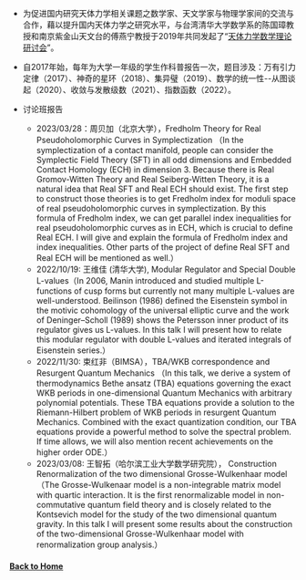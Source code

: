* 为促进国内研究天体力学相关课题之数学家、天文学家与物理学家间的交流与合作，藉以提升国内天体力学之研究水平，与台湾清华大学数学系的陈国璋教授和南京紫金山天文台的傅燕宁教授于2019年共同发起了“[天体力学数学理论研讨会](https://mathcelemech.github.io/conference/)”。

* 自2017年始，每年为大学一年级的学生作科普报告一次，题目涉及：万有引力定律（2017）、神奇的星环（2018）、集异璧（2019）、数学的统一性--从图谈起（2020）、收敛与发散级数（2021）、指数函数（2022）。

* 讨论班报告
    *  2023/03/28：周贝加（北京大学），Fredholm Theory for Real Pseudoholomorphic Curves in Symplectization （In the symplectization of a contact manifold, people can consider the Symplectic Field Theory (SFT) in all odd dimensions and Embedded Contact Homology (ECH) in dimension 3. Because there is Real Gromov-Witten Theory and Real Seiberg-Witten Theory, it is a natural idea that Real SFT and Real ECH should exist. The first step to construct those theories is to get Fredholm index for moduli space of real pseudoholomorphic curves in symplectization. By this formula of Fredholm index, we can get parallel index inequalities for real pseudoholomorphic curves as in ECH, which is crucial to define Real ECH. I will give and explain the formula of Fredholm index and index inequalities. Other parts of the project of define Real SFT and Real ECH will be mentioned as well.）
    * 2022/10/19: 王维佳 (清华大学), Modular Regulator and Special Double L-values（In 2006, Manin introduced and studied multiple L-functions of cusp forms but currently not many multiple L-values are well-understood. Beilinson (1986) defined the Eisenstein symbol in the motivic cohomology of the universal elliptic curve and the work of Deninger–Scholl (1989) shows the Petersson inner product of its regulator gives us L-values. In this talk I will present how to relate this modular regulator with double L-values and iterated integrals of Eisenstein series.）
    * 2022/11/30: 束红非（BIMSA），TBA/WKB correspondence and Resurgent Quantum Mechanics （In this talk, we derive a system of thermodynamics Bethe ansatz (TBA) equations governing the exact WKB periods in one-dimensional Quantum Mechanics with arbitrary polynomial potentials. These TBA equations provide a solution to the Riemann-Hilbert problem of WKB periods in resurgent Quantum Mechanics. Combined with the exact quantization condition, our TBA equations provide a powerful method to solve the spectral problem. If time allows, we will also mention recent achievements on the higher order ODE.）
    * 2023/03/08: 王智拓（哈尔滨工业大学数学研究院），  Construction Renormalization of the two dimensional Grosse-Wulkenhaar model（The Grosse-Wulkenaar model is a non-integrable matrix model with quartic interaction. It is the first renormalizable model in non-commutative quantum field theory and is closely related to the Kontsevich model for the study of the two dimensional quantum gravity. In this talk I will present some results about the construction of the two-dimensional Grosse-Wulkenhaar model with renormalization group analysis.）




#### [Back to Home](https://shanzhong-sun.github.io/ShanzhongSUN/)
